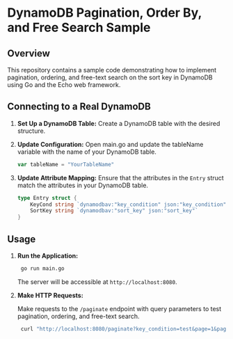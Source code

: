 # DynamoDB Pagination, Order By, and Free Search Sample

## Overview

This repository contains a sample code demonstrating how to implement pagination, ordering, and free-text search on the sort key in DynamoDB using Go and the Echo web framework.


## Connecting to a Real DynamoDB

1. **Set Up a DynamoDB Table:**
    Create a DynamoDB table with the desired structure.

2. **Update Configuration:**
    Open main.go and update the tableName variable with the name of your DynamoDB table.
    ```go
    var tableName = "YourTableName"
    ```
3. **Update Attribute Mapping:**
    Ensure that the attributes in the `Entry` struct match the attributes in your DynamoDB table.
    ```go
    type Entry struct {
        KeyCond string `dynamodbav:"key_condition" json:"key_condition"` 
        SortKey string `dynamodbav:"sort_key" json:"sort_key"`          
    }
    ```

## Usage

1. **Run the Application:**

   ```bash
    go run main.go
    ```
    The server will be accessible at `http://localhost:8080`.

2. **Make HTTP Requests:**

    Make requests to the `/paginate` endpoint with query parameters to test pagination, ordering, and free-text search.
   ```bash
    curl "http://localhost:8080/paginate?key_condition=test&page=1&pagesize=10&orderby=sort_key&search=example"
    ```